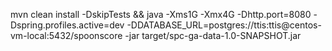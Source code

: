  mvn clean install -DskipTests && java -Xms1G -Xmx4G -Dhttp.port=8080 -Dspring.profiles.active=dev -DDATABASE_URL=postgres://ttis:ttis@centos-vm-local:5432/spoonscore -jar target/spc-ga-data-1.0-SNAPSHOT.jar 

